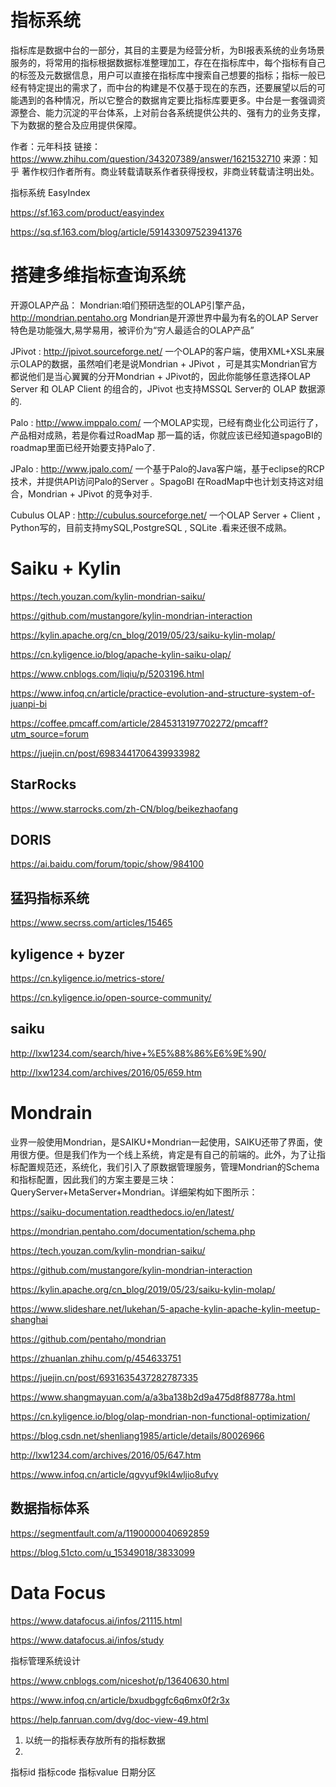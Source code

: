 # 指标系统

指标库是数据中台的一部分，其目的主要是为经营分析，为BI报表系统的业务场景服务的，将常用的指标根据数据标准整理加工，存在在指标库中，每个指标有自己的标签及元数据信息，用户可以直接在指标库中搜索自己想要的指标；指标一般已经有特定提出的需求了，而中台的构建是不仅基于现在的东西，还要展望以后的可能遇到的各种情况，所以它整合的数据肯定要比指标库要更多。中台是一套强调资源整合、能力沉淀的平台体系，上对前台各系统提供公共的、强有力的业务支撑，下为数据的整合及应用提供保障。

作者：元年科技
链接：https://www.zhihu.com/question/343207389/answer/1621532710
来源：知乎
著作权归作者所有。商业转载请联系作者获得授权，非商业转载请注明出处。

指标系统 EasyIndex

https://sf.163.com/product/easyindex

https://sq.sf.163.com/blog/article/591433097523941376


# 搭建多维指标查询系统

开源OLAP产品：
Mondrian:咱们预研选型的OLAP引擎产品，http://mondrian.pentaho.org Mondrian是开源世界中最为有名的OLAP Server特色是功能强大,易学易用，被评价为“穷人最适合的OLAP产品”



JPivot : http://jpivot.sourceforge.net/ 一个OLAP的客户端，使用XML+XSL来展示OLAP的数据，虽然咱们老是说Mondrian + JPivot ，可是其实Mondrian官方都说他们是当心翼翼的分开Mondrian + JPivot的，因此你能够任意选择OLAP Server 和 OLAP Client 的组合的，JPivot 也支持MSSQL Server的 OLAP 数据源的.



Palo : http://www.imppalo.com/   一个MOLAP实现，已经有商业化公司运行了，产品相对成熟，若是你看过RoadMap 那一篇的话，你就应该已经知道spagoBI的roadmap里面已经开始要支持Palo了.



JPalo : http://www.jpalo.com/  一个基于Palo的Java客户端，基于eclipse的RCP 技术，并提供API访问Palo的Server 。SpagoBI 在RoadMap中也计划支持这对组合，Mondrian + JPivot 的竞争对手.



Cubulus OLAP : http://cubulus.sourceforge.net/  一个OLAP Server + Client ， Python写的，目前支持mySQL,PostgreSQL , SQLite .看来还很不成熟。

# Saiku + Kylin


https://tech.youzan.com/kylin-mondrian-saiku/

https://github.com/mustangore/kylin-mondrian-interaction

https://kylin.apache.org/cn_blog/2019/05/23/saiku-kylin-molap/

https://cn.kyligence.io/blog/apache-kylin-saiku-olap/

https://www.cnblogs.com/liqiu/p/5203196.html

https://www.infoq.cn/article/practice-evolution-and-structure-system-of-juanpi-bi

https://coffee.pmcaff.com/article/2845313197702272/pmcaff?utm_source=forum

https://juejin.cn/post/6983441706439933982

## StarRocks

https://www.starrocks.com/zh-CN/blog/beikezhaofang

## DORIS

https://ai.baidu.com/forum/topic/show/984100


## 猛犸指标系统

https://www.secrss.com/articles/15465

## kyligence + byzer

https://cn.kyligence.io/metrics-store/

https://cn.kyligence.io/open-source-community/

## saiku

http://lxw1234.com/search/hive+%E5%88%86%E6%9E%90/

http://lxw1234.com/archives/2016/05/659.htm

# Mondrain

业界一般使用Mondrian，是SAIKU+Mondrian一起使用，SAIKU还带了界面，使用很方便。但是我们作为一个线上系统，肯定是有自己的前端的。此外，为了让指标配置规范还，系统化，我们引入了原数据管理服务，管理Mondrian的Schema和指标配置，因此我们的方案主要是三块：QueryServer+MetaServer+Mondrian。详细架构如下图所示：

https://saiku-documentation.readthedocs.io/en/latest/

https://mondrian.pentaho.com/documentation/schema.php

https://tech.youzan.com/kylin-mondrian-saiku/

https://github.com/mustangore/kylin-mondrian-interaction

https://kylin.apache.org/cn_blog/2019/05/23/saiku-kylin-molap/

https://www.slideshare.net/lukehan/5-apache-kylin-apache-kylin-meetup-shanghai

https://github.com/pentaho/mondrian

https://zhuanlan.zhihu.com/p/454633751

https://juejin.cn/post/6931635437282787335

https://www.shangmayuan.com/a/a3ba138b2d9a475d8f88778a.html

https://cn.kyligence.io/blog/olap-mondrian-non-functional-optimization/

https://blog.csdn.net/shenliang1985/article/details/80026966

http://lxw1234.com/archives/2016/05/647.htm



https://www.infoq.cn/article/qgvyuf9kl4wljio8ufvy

## 数据指标体系

https://segmentfault.com/a/1190000040692859

https://blog.51cto.com/u_15349018/3833099

# Data Focus

https://www.datafocus.ai/infos/21115.html

https://www.datafocus.ai/infos/study

指标管理系统设计

https://www.cnblogs.com/niceshot/p/13640630.html

https://www.infoq.cn/article/bxudbggfc6q6mx0f2r3x

https://help.fanruan.com/dvg/doc-view-49.html


1. 以统一的指标表存放所有的指标数据
2.
指标id	指标code	指标value	日期分区
